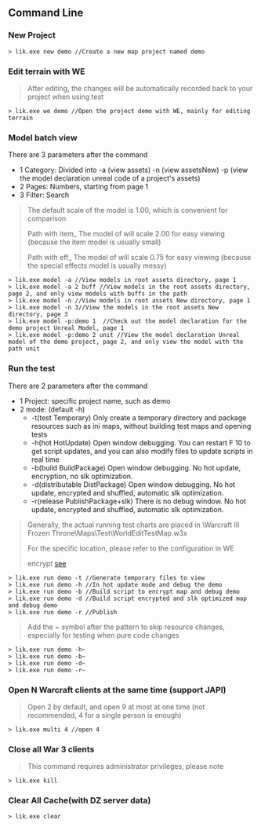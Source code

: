 ## Command Line

### New Project

```
> lik.exe new demo //Create a new map project named demo
```

### Edit terrain with WE

> After editing, the changes will be automatically recorded back to your project when using test

```
> lik.exe we demo //Open the project demo with WE, mainly for editing terrain
```

### Model batch view

There are 3 parameters after the command

* 1 Category: Divided into -a (view assets) -n (view assetsNew) -p (view the model declaration unreal code of a project's assets)
* 2 Pages: Numbers, starting from page 1
* 3 Filter: Search

> The default scale of the model is 1.00, which is convenient for comparison
> 
> Path with item_ The model of will scale 2.00 for easy viewing (because the item model is usually small)
>
> Path with eff_ The model of will scale 0.75 for easy viewing (because the special effects model is usually messy)

```
> lik.exe model -a //View models in root assets directory, page 1
> lik.exe model -a 2 buff //View models in the root assets directory, page 2, and only view models with buffs in the path
> lik.exe model -n //View models in root assets New directory, page 1
> lik.exe model -n 3//View the models in the root assets New directory, page 3
> lik.exe model -p:demo 1  //Check out the model declaration for the demo project Unreal Model, page 1
> lik.exe model -p:demo 2 unit //View the model declaration Unreal model of the demo project, page 2, and only view the model with the path unit
```

### Run the test

There are 2 parameters after the command

* 1 Project: specific project name, such as demo
* 2 mode: (default -h)
  * -t(test Temporary) Only create a temporary directory and package resources such as ini maps, without building test maps and opening tests
  * -h(hot HotUpdate) Open window debugging. You can restart F 10 to get script updates, and you can also modify files to update scripts in real time
  * -b(build BuildPackage) Open window debugging. No hot update, encryption, no slk optimization.
  * -d(distributable DistPackage) Open window debugging. No hot update, encrypted and shuffled, automatic slk optimization.
  * -r(release PublishPackage+slk) There is no debug window. No hot update, encrypted and shuffled, automatic slk optimization.

> Generally, the actual running test charts are placed in \Warcraft III Frozen Throne\Maps\Test\WorldEditTestMap.w3x
>
> For the specific location, please refer to the configuration in WE
>
> encrypt [see](https://lik.hunzsig.org/?p=other&n=encrypt)

```
> lik.exe run demo -t //Generate temporary files to view
> lik.exe run demo -h //In hot update mode and debug the demo
> lik.exe run demo -b //Build script to encrypt map and debug demo
> lik.exe run demo -d //Build script encrypted and slk optimized map and debug demo
> lik.exe run demo -r //Publish
```

> Add the ~ symbol after the pattern to skip resource changes, especially for testing when pure code changes

```
> lik.exe run demo -h~
> lik.exe run demo -b~
> lik.exe run demo -d~
> lik.exe run demo -r~
```

### Open N Warcraft clients at the same time (support JAPI)

> Open 2 by default, and open 9 at most at one time (not recommended, 4 for a single person is enough)

```
> lik.exe multi 4 //open 4
```

### Close all War 3 clients

> This command requires administrator privileges, please note

```
> lik.exe kill
```

### Clear All Cache(with DZ server data)

```
> lik.exe clear
```
